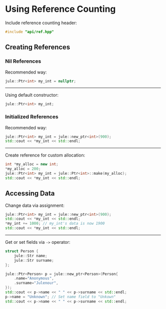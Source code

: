 # Using Reference Counting

Include reference counting header:
```cpp
#include "api/ref.hpp"
````

## Creating References

### Nil References

Recommended way:
```cpp
jule::Ptr<int> my_int = nullptr;
```

---

Using default constructor:
```cpp
jule::Ptr<int> my_int;
```

### Initialized References

Recommended way:
```cpp
jule::Ptr<int> my_int = jule::new_ptr<int>(900);
std::cout << *my_int << std::endl;
```

---

Create reference for custom allocation:
```cpp
int *my_alloc = new int;
*my_alloc = 200;
jule::Ptr<int> my_int = jule::Ptr<int>::make(my_alloc);
std::cout << *my_int << std::endl;
```

## Accessing Data

Change data via assignment:
```cpp
jule::Ptr<int> my_int = jule::new_ptr<int>(900);
std::cout << *my_int << std::endl;
*my_int += 1000; // my_int's data is now 1900
std::cout << *my_int << std::endl;
```

---

Get or set fields via `->` operator:
```cpp
struct Person {
    jule::Str name;
    jule::Str surname;
};

jule::Ptr<Person> p = jule::new_ptr<Person>(Person{
    .name="Anonymous",
    .surname="Julenour",
});
std::cout << p->name << " " << p->surname << std::endl;
p->name = "Unknown"; // Set name field to "Unkown"
std::cout << p->name << " " << p->surname << std::endl;
```
